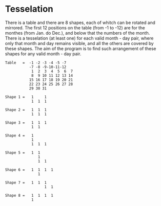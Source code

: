 # Tesselation

There is a table and there are 8 shapes, each of whitch can be rotated and mirrored.
The first 12 positions on the table (from -1 to -12) are for the monthes (from Jan. do Dec.),
and below that the numbers of the month. There is a tesselation (at least one) for each valid
month - day pair, where only that month and day remains visible, and all the others are covered
by these shapes. The aim of the program is to find such arrangement of these shapes for any valid
month - day pair.
```
Table   =  -1 -2 -3 -4 -5 -7
           -7 -8 -9-10-11-12
            1  2  3  4  5  6  7
            8  9 10 11 12 13 14
           15 16 17 18 19 20 21
           22 23 24 25 26 27 28
           29 30 31
```
```
Shape 1 =   1     1
            1  1  1
```
```
Shape 2 =   1  1  1
            1  1  1
```
```
Shape 3 =   1  1  1
            1  1
```
```
Shape 4 =   1
            1
            1  1  1
```
```
Shape 5 =   1  1
               1
               1  1
```
```
Shape 6 =   1  1  1  1
               1
```
```
Shape 7 =   1  1  1
                  1  1
```
```
Shape 8 =   1  1  1  1
            1
```

